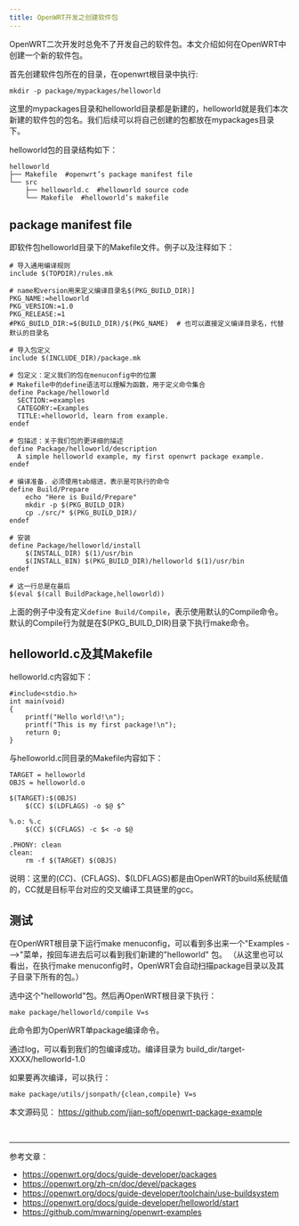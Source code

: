 ```yaml
---
title: OpenWRT开发之创建软件包
---
```


OpenWRT二次开发时总免不了开发自己的软件包。本文介绍如何在OpenWRT中创建一个新的软件包。

首先创建软件包所在的目录，在openwrt根目录中执行:
```
mkdir -p package/mypackages/helloworld
```
这里的mypackages目录和helloworld目录都是新建的，helloworld就是我们本次新建的软件包的包名。我们后续可以将自己创建的包都放在mypackages目录下。

helloworld包的目录结构如下：
```
helloworld
├── Makefile  #openwrt’s package manifest file
└── src
    ├── helloworld.c  #helloworld source code
    └── Makefile  #helloworld’s makefile
```

## package manifest file

即软件包helloworld目录下的Makefile文件。例子以及注释如下：
```
# 导入通用编译规则
include $(TOPDIR)/rules.mk

# name和version用来定义编译目录名$(PKG_BUILD_DIR)]
PKG_NAME:=helloworld
PKG_VERSION:=1.0
PKG_RELEASE:=1
#PKG_BUILD_DIR:=$(BUILD_DIR)/$(PKG_NAME)  # 也可以直接定义编译目录名，代替默认的目录名

# 导入包定义
include $(INCLUDE_DIR)/package.mk

# 包定义：定义我们的包在menuconfig中的位置
# Makefile中的define语法可以理解为函数，用于定义命令集合
define Package/helloworld
  SECTION:=examples
  CATEGORY:=Examples
  TITLE:=helloworld, learn from example.
endef

# 包描述：关于我们包的更详细的描述
define Package/helloworld/description
  A simple helloworld example, my first openwrt package example.
endef

# 编译准备. 必须使用tab缩进，表示是可执行的命令
define Build/Prepare
	echo "Here is Build/Prepare"
	mkdir -p $(PKG_BUILD_DIR)
	cp ./src/* $(PKG_BUILD_DIR)/
endef

# 安装
define Package/helloworld/install
	$(INSTALL_DIR) $(1)/usr/bin
	$(INSTALL_BIN) $(PKG_BUILD_DIR)/helloworld $(1)/usr/bin
endef

# 这一行总是在最后
$(eval $(call BuildPackage,helloworld))
```
上面的例子中没有定义`define Build/Compile`，表示使用默认的Compile命令。默认的Compile行为就是在$(PKG_BUILD_DIR)目录下执行make命令。

## helloworld.c及其Makefile

helloworld.c内容如下：
```
#include<stdio.h>
int main(void)
{
    printf("Hello world!\n");
    printf("This is my first package!\n");
    return 0;
}
```

与helloworld.c同目录的Makefile内容如下：
```
TARGET = helloworld
OBJS = helloworld.o

$(TARGET):$(OBJS)
	$(CC) $(LDFLAGS) -o $@ $^

%.o: %.c
	$(CC) $(CFLAGS) -c $< -o $@

.PHONY: clean
clean:
	rm -f $(TARGET) $(OBJS)
```
说明：这里的$(CC)、$(CFLAGS)、$(LDFLAGS)都是由OpenWRT的build系统赋值的，CC就是目标平台对应的交叉编译工具链里的gcc。

## 测试

在OpenWRT根目录下运行make menuconfig，可以看到多出来一个"Examples  --->"菜单，按回车进去后可以看到我们新建的"helloworld" 包。
（从这里也可以看出，在执行make menuconfig时，OpenWRT会自动扫描package目录以及其子目录下所有的包。）

选中这个"helloworld"包。然后再OpenWRT根目录下执行：
```
make package/helloworld/compile V=s
```
此命令即为OpenWRT单package编译命令。

通过log，可以看到我们的包编译成功。编译目录为
build_dir/target-XXXX/helloworld-1.0

如果要再次编译，可以执行：
```
make package/utils/jsonpath/{clean,compile} V=s
```

本文源码见：
<https://github.com/jian-soft/openwrt-package-example>

<br>

------------
参考文章：
- <https://openwrt.org/docs/guide-developer/packages>
- <https://openwrt.org/zh-cn/doc/devel/packages>
- <https://openwrt.org/docs/guide-developer/toolchain/use-buildsystem>
- <https://openwrt.org/docs/guide-developer/helloworld/start>
- <https://github.com/mwarning/openwrt-examples>

